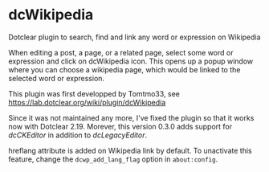 # dcWikipedia
Dotclear plugin to search, find and link any word or expression on Wikipedia

When editing a post, a page, or a related page, select some word or expression and click on dcWikipedia icon. This opens up a popup window where you can choose a wikipedia page, which would be linked to the selected word or expression.

This plugin was first developped by Tomtmo33, see https://lab.dotclear.org/wiki/plugin/dcWikipedia

Since it was not maintained any more, I've fixed the plugin so that it works now with Dotclear 2.19. Morever, this version 0.3.0 adds support for _dcCKEditor_ in addition to _dcLegacyEditor_.

hreflang attribute is added on Wikipedia link by default. To unactivate this feature, change the `dcwp_add_lang_flag` option in `about:config`.
